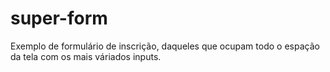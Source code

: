 # super-form
Exemplo de formulário de inscrição, daqueles que ocupam todo o espação da tela com os mais váriados inputs.